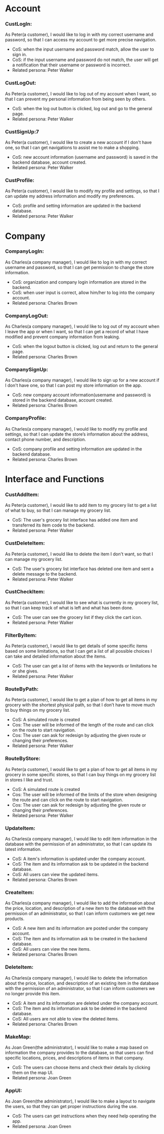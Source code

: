 # Account

### CustLogIn:
As Peter(a customer), I would like to log in with my correct username and password, so that I can access my account to get more precise navigation.
- CoS: when the input username and password match, allow the user to sign in.
- CoS: if the input username and password do not match, the user will get a notification that their username or password is incorrect. 
- Related persona: Peter Walker

### CustLogOut:
As Peter(a customer), I would like to log out of my account when I want, so that I can prevent my personal information from being seen by others.
- CoS: when the log out button is clicked, log out and go to the general page.
- Related persona: Peter Walker 

### CustSignUp:7
As Peter(a customer), I would like to create a new account if I don't have one, so that I can get navigations to assist me to make a shopping. 
- CoS: new account information (username and password) is saved in the backend database, account created.
- Related persona: Peter Walker

### CustProfile:
As Peter(a customer), I would like to modify my profile and settings, so that I can update my address information and modify my preferences. 
- CoS: profile and setting information are updated in the backend database. 
- Related persona: Peter Walker

# Company

### CompanyLogIn:
As Charles(a company manager), I would like to log in with my correct username and password, so that I can get permission to change the store information.
- CoS: organization and company login information are stored in the backend. 
- CoS: when user input is correct, allow him/her to log into the company account.
- Related persona: Charles Brown

### CompanyLogOut:
As Charles(a company manager), I would like to log out of my account when I leave the app or when I want, so that I can get a record of what I have modified and prevent company information from leaking.
- CoS: when the logout button is clicked, log out and return to the general page. 
- Related persona: Charles Brown

### CompanySignUp:
As Charles(a company manager), I would like to sign up for a new account if I don't have one, so that I can post my store information on the app.
- CoS: new company account information(username and password) is stored in the backend database, account created.
- Related persona: Charles Brown

### CompanyProfile:
As Charles(a company manager), I would like to modify my profile and settings, so that I can update the store’s information about the address, contact phone number, and description. 
- CoS: company profile and setting information are updated in the backend database.
- Related persona: Charles Brown

# Interface and Functions

### CustAddItem:
As Peter(a customer), I would like to add item to my grocery list to get a list of what to buy, so that I can manage my grocery list.
- CoS: The user's grocery list interface has added one item and transferred its item code to the backend. 
- Related persona: Peter Walker

### CustDeleteItem:
As Peter(a customer), I would like to delete the item I don't want, so that I can manage my grocery list. 
- CoS: The user's grocery list interface has deleted one item and sent a delete message to the backend. 
- Related persona: Peter Walker

### CustCheckItem:
As Peter(a customer), I would like to see what is currently in my grocery list, so that I can keep track of what is left and what has been done.
- CoS: The user can see the grocery list if they click the cart icon.
- Related persona: Peter Walker

### FilterByItem:
As Peter(a customer), I would like to get details of some specific items based on some limitations, so that I can get a list of all possible choices I can take and detailed information about the items. 
- CoS: The user can get a list of items with the keywords or limitations he or she gives. 
- Related persona: Peter Walker

### RouteByPath:
As Peter(a customer), I would like to get a plan of how to get all items in my grocery with the shortest physical path, so that I don’t have to move much to buy things on my grocery list. 
- CoS: A simulated route is created
- Cos: The user will be informed of the length of the route and can click on the route to start navigation.
- Cos: The user can ask for redesign by adjusting the given route or changing their preferences.
- Related persona: Peter Walker

### RouteByStore:
As Peter(a customer), I would like to get a plan of how to get all items in my grocery in some specific stores, so that I can buy things on my grocery list in stores I like and trust.
- CoS: A simulated route is created
- Cos: The user will be informed of the limits of the store when designing the route and can click on the route to start navigation.
- Cos: The user can ask for redesign by adjusting the given route or changing their preferences.
- Related persona: Peter Walker

### UpdateItem:
As Charles(a company manager), I would like to edit item information in the database with the permission of an administrator, so that I can update its latest information.
- CoS: A item's information is updated under the company account.
- CoS: The item and its information ask to be updated in the backend database.
- CoS: All users can view the updated items.
- Related persona: Charles Brown

### CreateItem:
As Charles(a company manager), I would like to add the information about the price, location, and description of a new item to the database with the permission of an administrator, so that I can inform customers we get new products. 
- CoS: A new item and its information are posted under the company account.
- CoS: The item and its information ask to be created in the backend database.
- CoS: All users can view the new items.
- Related persona: Charles Brown

### DeleteItem:
As Charles(a company manager), I would like to delete the information about the price, location, and description of an existing item in the database with the permission of an administrator, so that I can inform customers we no longer provide this item. 
- CoS: A item and its information are deleted under the company account.
- CoS: The item and its information ask to be deleted in the backend database.
- CoS: All users are not able to view the deleted items.
- Related persona: Charles Brown

### MakeMap:
As Joan Green(the administrator), I would like to make a map based on information the company provides to the database, so that users can find specific locations, prices, and descriptions of items in that company.
- CoS: The users can choose items and check their details by clicking them on the map UI.
- Related persona: Joan Green

### AppUI:
As Joan Green(the administrator), I would like to make a layout to navigate the users, so that they can get proper instructions during the use.
- CoS: The users can get instructions when they need help operating the app. 
- Related persona: Joan Green
